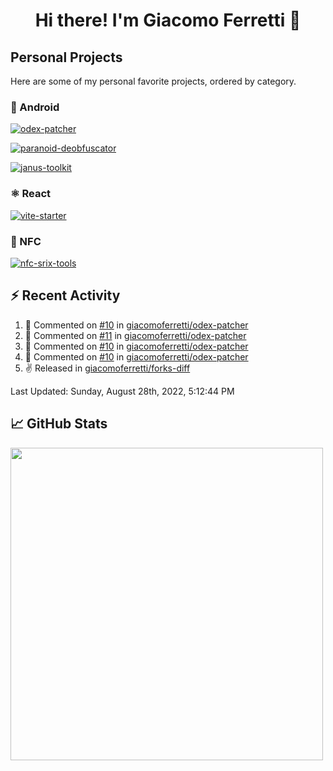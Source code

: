 <h1 align='center'>
  Hi there! I'm Giacomo Ferretti 👋
</h1>

<!--I'm Giacomo Ferretti, a student from Italy, full-stack developer and designer.-->

## Personal Projects

Here are some of my personal favorite projects, ordered by category.

### 🤖 Android
[![odex-patcher](https://github-readme-stats.vercel.app/api/pin/?username=giacomoferretti&repo=odex-patcher&bg_color=1E192F&title_color=7448FF&text_color=FFFFFF&hide_border=true)](https://github.com/giacomoferretti/odex-patcher)

[![paranoid-deobfuscator](https://github-readme-stats.vercel.app/api/pin/?username=giacomoferretti&repo=paranoid-deobfuscator&bg_color=1E192F&title_color=7448FF&text_color=FFFFFF&hide_border=true)](https://github.com/giacomoferretti/paranoid-deobfuscator)

[![janus-toolkit](https://github-readme-stats.vercel.app/api/pin/?username=giacomoferretti&repo=janus-toolkit&bg_color=1E192F&title_color=7448FF&text_color=FFFFFF&hide_border=true)](https://github.com/giacomoferretti/janus-toolkit)

<!--[![apk-modding-tools](https://github-readme-stats.vercel.app/api/pin/?username=giacomoferretti&repo=apk-modding-tools&bg_color=1E192F&title_color=7448FF&text_color=FFFFFF&hide_border=true)](https://github.com/giacomoferretti/apk-modding-tools)-->

### ⚛️ React
[![vite-starter](https://github-readme-stats.vercel.app/api/pin/?username=giacomoferretti&repo=vite-starter&bg_color=1E192F&title_color=7448FF&text_color=FFFFFF&hide_border=true)](https://github.com/giacomoferretti/vite-starter)

<!--### 📶 Wi-Fi
[![chopper](https://github-readme-stats.vercel.app/api/pin/?username=giacomoferretti&repo=chopper&bg_color=1E192F&title_color=7448FF&text_color=FFFFFF&hide_border=true)](https://github.com/giacomoferretti/chopper)

[![chopper-go](https://github-readme-stats.vercel.app/api/pin/?username=giacomoferretti&repo=chopper-go&bg_color=1E192F&title_color=7448FF&text_color=FFFFFF&hide_border=true)](https://github.com/giacomoferretti/chopper-go)-->

### 📶 NFC
[![nfc-srix-tools](https://github-readme-stats.vercel.app/api/pin/?username=giacomoferretti&repo=nfc-srix-tools&bg_color=1E192F&title_color=7448FF&text_color=FFFFFF&hide_border=true)](https://github.com/giacomoferretti/nfc-srix-tools)

## ⚡ Recent Activity

<!--RECENT_ACTIVITY:start-->
1. 💬 Commented on [#10](https://github.com/giacomoferretti/odex-patcher/issues/10#issuecomment-1229227531) in [giacomoferretti/odex-patcher](https://github.com/giacomoferretti/odex-patcher)
2. 💬 Commented on [#11](https://github.com/giacomoferretti/odex-patcher/issues/11#issuecomment-1225784887) in [giacomoferretti/odex-patcher](https://github.com/giacomoferretti/odex-patcher)
3. 💬 Commented on [#10](https://github.com/giacomoferretti/odex-patcher/issues/10#issuecomment-1225784059) in [giacomoferretti/odex-patcher](https://github.com/giacomoferretti/odex-patcher)
4. 💬 Commented on [#10](https://github.com/giacomoferretti/odex-patcher/issues/10#issuecomment-1221409710) in [giacomoferretti/odex-patcher](https://github.com/giacomoferretti/odex-patcher)
5. ✌️ Released [](https://github.com/giacomoferretti/forks-diff/releases/tag/v1.2.1) in [giacomoferretti/forks-diff](https://github.com/giacomoferretti/forks-diff)
<!--RECENT_ACTIVITY:end-->

<!--RECENT_ACTIVITY:last_update-->
Last Updated: Sunday, August 28th, 2022, 5:12:44 PM
<!--RECENT_ACTIVITY:last_update_end-->

## 📈 GitHub Stats

<img src="https://github-readme-stats.vercel.app/api?username=giacomoferretti&show_icons=true&bg_color=1E192F&title_color=7448FF&text_color=FFFFFF&icon_color=7448FF&hide_border=true&include_all_commits=true&count_private=true)" width="500">

<!--<img src="https://github-readme-stats.vercel.app/api/top-langs/?username=giacomoferretti&bg_color=1E192F&title_color=7448FF&text_color=FFFFFF&hide_border=true&langs_count=8&layout=compact" width="500">-->
